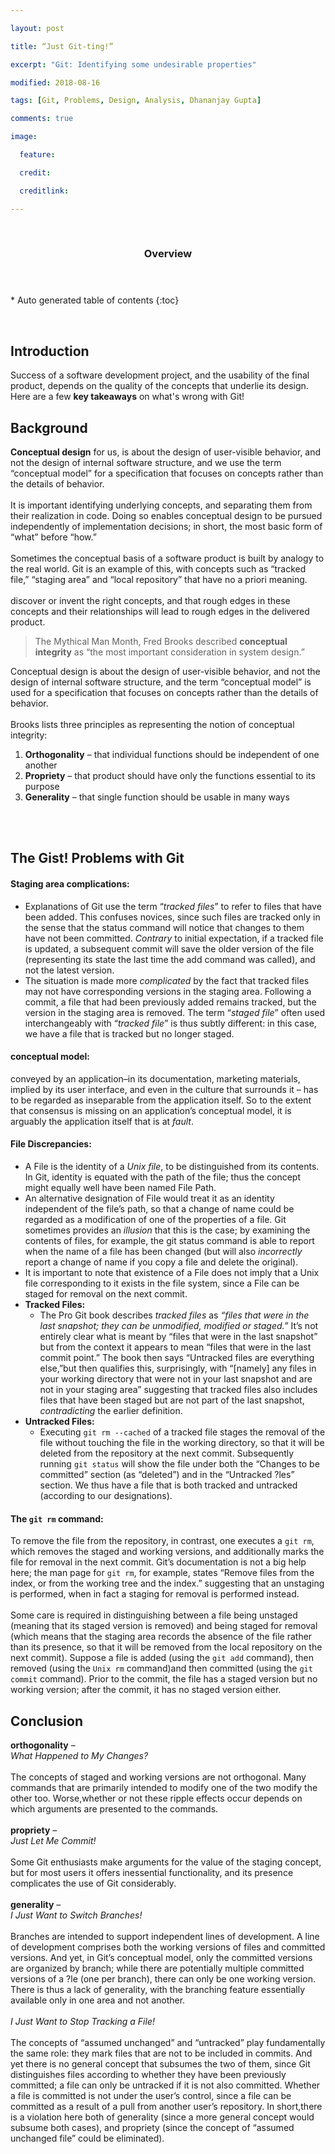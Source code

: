 ```yaml
---

layout: post

title: “Just Git-ting!”

excerpt: "Git: Identifying some undesirable properties"

modified: 2018-08-16

tags: [Git, Problems, Design, Analysis, Dhananjay Gupta]

comments: true

image:

  feature: 

  credit: 

  creditlink: 

---
```


 

<section id="table-of-contents" class="toc">
  <header>
    <h3>Overview</h3>
  </header>
<div id="drawer" markdown="1">
*  Auto generated table of contents
{:toc}
</div>
</section><!-- /#table-of-contents -->

 

Introduction
------------

Success of a software development project, and the usability of the final product, depends on the quality of the concepts that underlie its design. Here are a few **key takeaways** on what's wrong with Git!

Background
----------

**Conceptual design** for us, is about the design of user-visible behavior, and not the design of internal software structure, and we use the term “conceptual model” for a specification that focuses on concepts rather than the details of behavior. <br/><br/>
It is important identifying underlying concepts, and separating them from their realization in code. Doing so enables conceptual design to be pursued independently of implementation decisions; in short, the most basic form of “what” before “how.” <br/><br/>
Sometimes the conceptual basis of a software product is built by analogy to the real world. Git is an example of this, with concepts such as “tracked file,” “staging area” and “local repository” that have no a priori meaning. <br/><br/>
discover or invent the right concepts, and that rough edges in these concepts and their relationships will lead to rough edges in the delivered product.


>   The Mythical Man Month, Fred Brooks described **conceptual integrity** as “the most important consideration in system design.”


Conceptual design is about the design of user-visible behavior, and not the design of internal software structure, and the term “conceptual model” is used for a specification that focuses on concepts rather than the details of behavior. <br/><br/>
Brooks lists three principles as representing the notion of conceptual integrity: 

1. **Orthogonality** – that individual functions should be independent of one another
2. **Propriety** – that product should have only the functions essential to its purpose
3. **Generality** – that single function should be usable in many ways

<br/><br/>

The Gist! Problems with Git
---------------------------

#### Staging area complications:

- Explanations of Git use the term “*tracked files*” to refer to files that have been added. This confuses novices, since such files are tracked only in the sense that the status command will notice that changes to them have not been committed. *Contrary* to initial expectation, if a tracked file is updated, a subsequent commit will save the older version of the file (representing its state the last time the add command was called), and not the latest version.
- The situation is made more *complicated* by the fact that tracked files may not have corresponding versions in the staging area. Following a commit, a file that had been previously added remains tracked, but the version in the staging area is removed. The term “*staged file*” often used interchangeably with “*tracked file*” is thus subtly different: in this case, we have a file that is tracked but no longer staged.

#### conceptual model:

conveyed by an application–in its documentation, marketing materials, implied by its user interface, and even in the culture that surrounds it – has to be regarded as inseparable from the application itself. So to the extent that consensus is missing on an application’s conceptual model, it is arguably the application itself that is at *fault*.

#### File Discrepancies:

+ A File is the identity of a *Unix file*, to be distinguished from its contents. In Git, identity is equated with the path of the file; thus the concept might equally well have been named File Path. <br/>
+ An alternative designation of File would treat it as an identity independent of the file’s path, so that a change of name could be regarded as a modification of one of the properties of a file. Git sometimes provides an *illusion* that this is the case; by examining the contents of files, for example, the git status command is able to report when the name of a file has been changed (but will also *incorrectly* report a change of name if you copy a file and delete the original). <br/>
+ It is important to note that existence of a File does not imply that a Unix file corresponding to it exists in the file system, since a File can be staged for removal on the next commit. <br/>
+ **Tracked Files:**<br/>
  - The Pro Git book describes *tracked files* as *“files that were in the last snapshot; they can be unmodified, modified or staged.”* It’s not entirely clear what is meant by “files that were in the last snapshot” but from the context it appears to mean “files that were in the last commit point.” The book then says “Untracked files are everything else,”but then qualifies this, surprisingly, with “[namely] any files in your working directory that were not in your last snapshot and are not in your staging area” suggesting that tracked files also includes files that have been staged but are not part of the last snapshot, *contradicting* the earlier definition. <br/>
+ **Untracked Files:** <br/>
  - Executing `git rm --cached` of a tracked file stages the removal of the file without touching the file in the working directory, so that it will be deleted from the repository at the next commit. Subsequently running `git status` will show the file under both the “Changes to be committed” section (as “deleted”) and in the “Untracked ?les” section. We thus have a file that is both tracked and untracked (according to our designations).
  
#### The `git rm` command:

To remove the file from the repository, in contrast, one executes a `git rm`, which removes the staged and working versions, and additionally marks the file for removal in the next commit. Git’s documentation is not a big help here; the man page for `git rm`, for example, states “Remove files from the index, or from the working tree and the index.” suggesting that an unstaging is performed, when in fact a staging for removal is performed instead. <br/><br/>
Some care is required in distinguishing between a file being unstaged (meaning that its staged version is removed) and being staged for removal (which means that the staging area records the absence of the file rather than its presence, so that it will be removed from the local repository on the next commit). Suppose a file is added (using the `git add` command), then removed (using the `Unix rm` command)and then committed (using the `git commit` command). Prior to the commit, the file has a staged version but no working version; after the commit, it has no staged version either.      

Conclusion
----------

**orthogonality** – <br/>
*What Happened to My Changes?* <br/><br/>
The concepts of staged and working versions are not orthogonal. Many commands that are primarily intended to modify one of the two modify the other too. Worse,whether or not these ripple effects occur depends on which arguments are presented to the commands. <br/><br/> 
**propriety** – <br/> 
*Just Let Me Commit!* <br/><br/> 
Some Git enthusiasts make arguments for the value of the staging concept, but for most users it offers inessential functionality, and its presence complicates the use of Git considerably. <br/><br/>
**generality** – <br/>
*I Just Want to Switch Branches!* <br/><br/>
Branches are intended to support independent lines of development. A line of development comprises both the working versions of files and committed versions. And yet, in Git’s conceptual model, only the committed versions are organized by branch; while there are potentially multiple committed versions of a ?le (one per branch), there can only be one working version. There is thus a lack of generality, with the branching feature essentially available only in one area and not another. <br/><br/> 
*I Just Want to Stop Tracking a File!* <br/><br/>
The concepts of “assumed unchanged” and “untracked” play fundamentally the same role: they mark files that are not to be included in commits. And yet there is no general concept that subsumes the two of them, since Git distinguishes files according to whether they have been previously committed; a file can only be untracked if it is not also committed. Whether a file is committed is not under the user’s control, since a file can be committed as a result of a pull from another user’s repository. In short,there is a violation here both of generality (since a more general concept would subsume both cases), and propriety (since the concept of “assumed unchanged file” could be eliminated).
